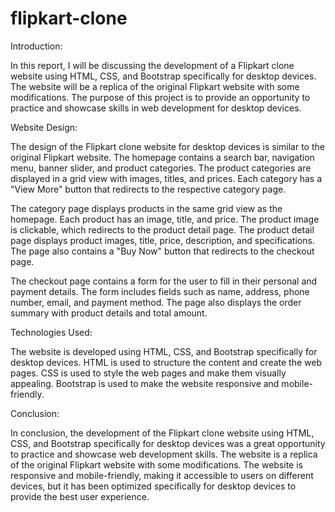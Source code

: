 # flipkart-clone

Introduction:

In this report, I will be discussing the development of a Flipkart clone website using HTML, CSS, and Bootstrap specifically for desktop devices. The website will be a replica of the original Flipkart website with some modifications. The purpose of this project is to provide an opportunity to practice and showcase skills in web development for desktop devices.

Website Design:

The design of the Flipkart clone website for desktop devices is similar to the original Flipkart website. The homepage contains a search bar, navigation menu, banner slider, and product categories. The product categories are displayed in a grid view with images, titles, and prices. Each category has a "View More" button that redirects to the respective category page.

The category page displays products in the same grid view as the homepage. Each product has an image, title, and price. The product image is clickable, which redirects to the product detail page. The product detail page displays product images, title, price, description, and specifications. The page also contains a "Buy Now" button that redirects to the checkout page.

The checkout page contains a form for the user to fill in their personal and payment details. The form includes fields such as name, address, phone number, email, and payment method. The page also displays the order summary with product details and total amount.

Technologies Used:

The website is developed using HTML, CSS, and Bootstrap specifically for desktop devices. HTML is used to structure the content and create the web pages. CSS is used to style the web pages and make them visually appealing. Bootstrap is used to make the website responsive and mobile-friendly.

Conclusion:

In conclusion, the development of the Flipkart clone website using HTML, CSS, and Bootstrap specifically for desktop devices was a great opportunity to practice and showcase web development skills. The website is a replica of the original Flipkart website with some modifications. The website is responsive and mobile-friendly, making it accessible to users on different devices, but it has been optimized specifically for desktop devices to provide the best user experience.
